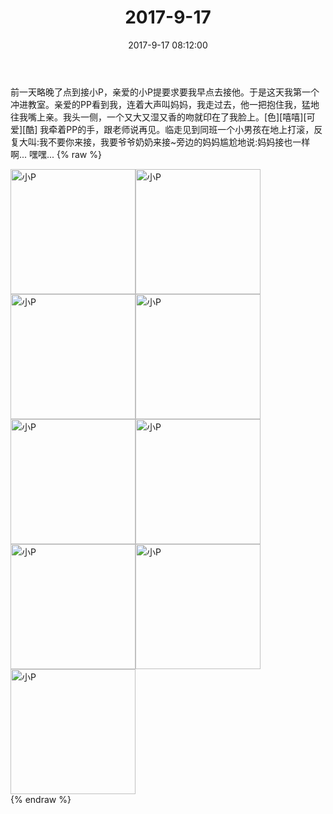﻿---
title: 2017-9-17
date: 2017-9-17 08:12:00
tags:
categories: 妈妈
---
前一天略晚了点到接小P，亲爱的小P提要求要我早点去接他。于是这天我第一个冲进教室。亲爱的PP看到我，连着大声叫妈妈，我走过去，他一把抱住我，猛地往我嘴上亲。我头一侧，一个又大又湿又香的吻就印在了我脸上。[色][嘻嘻][可爱][酷]
我牵着PP的手，跟老师说再见。临走见到同班一个小男孩在地上打滚，反复大叫:我不要你来接，我要爷爷奶奶来接~旁边的妈妈尴尬地说:妈妈接也一样啊...
嘿嘿...
{% raw %}
<div style="width:500 px">
<div style="float:left; width:100 px"><img src="/images/微信图片_20171012171818.jpg" width="200" alt="小P"></div>
<div style="float:left; width:100 px"><img src="/images/微信图片_20171012171827.jpg" width="200" alt="小P"></div>
<div style="float:left; width:100 px"><img src="/images/微信图片_20171012171834.jpg" width="200" alt="小P"></div>
<div style="float:left; width:100 px"><img src="/images/微信图片_20171012171843.jpg" width="200" alt="小P"></div>
<div style="float:left; width:100 px"><img src="/images/微信图片_20171012171851.jpg" width="200" alt="小P"></div>
<div style="float:left; width:100 px"><img src="/images/微信图片_20171012171859.jpg" width="200" alt="小P"></div>
<div style="float:left; width:100 px"><img src="/images/微信图片_20171012171908.jpg" width="200" alt="小P"></div>
<div style="float:left; width:100 px"><img src="/images/微信图片_20171012171916.jpg" width="200" alt="小P"></div>
<div style="float:left; width:100 px"><img src="/images/微信图片_20171012171923.jpg" width="200" alt="小P"></div>
<div style="clear:both"></div>
</div>
{% endraw %}